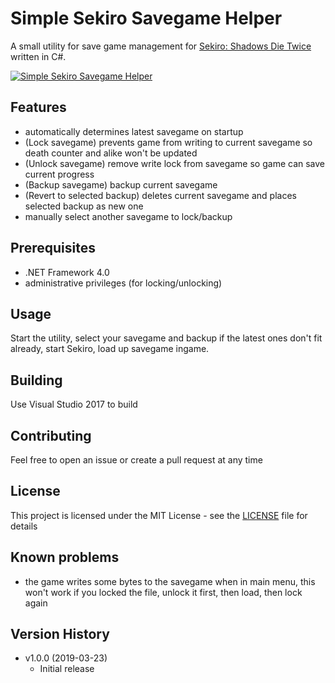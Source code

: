 # Simple Sekiro Savegame Helper

A small utility for save game management for [Sekiro: Shadows Die Twice](https://www.sekirothegame.com/) written in C#.

[![Simple Sekiro Savegame Helper](data/screen01.png)](#)

## Features

* automatically determines latest savegame on startup
* (Lock savegame) prevents game from writing to current savegame so death counter and alike won't be updated
* (Unlock savegame) remove write lock from savegame so game can save current progress
* (Backup savegame) backup current savegame
* (Revert to selected backup) deletes current savegame and places selected backup as new one
* manually select another savegame to lock/backup

## Prerequisites

* .NET Framework 4.0
* administrative privileges (for locking/unlocking)

## Usage

Start the utility, select your savegame and backup if the latest ones don't fit already, start Sekiro, load up savegame ingame.

## Building

Use Visual Studio 2017 to build

## Contributing

Feel free to open an issue or create a pull request at any time

## License

This project is licensed under the MIT License - see the [LICENSE](LICENSE) file for details

## Known problems

* the game writes some bytes to the savegame when in main menu, this won't work if you locked the file, unlock it first, then load, then lock again

## Version History

* v1.0.0 (2019-03-23)
  * Initial release